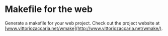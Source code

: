 
# Makefile for the web

Generate a makefile for your web project. 
Check out the project website at [www.vittoriozaccaria.net/wmake](http://www.vittoriozaccaria.net/wmake/).

